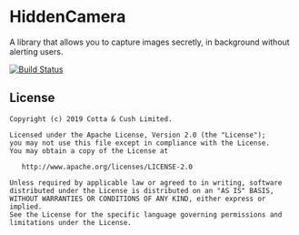 # HiddenCamera
A library that allows you to capture images secretly, in background without alerting users.

[![Build Status](https://travis-ci.org/CottaCush/HiddenCam.svg?branch=master)](https://travis-ci.org/CottaCush/HiddenCam)
##

##  License

    Copyright (c) 2019 Cotta & Cush Limited.

    Licensed under the Apache License, Version 2.0 (the "License");
    you may not use this file except in compliance with the License.
    You may obtain a copy of the License at

       http://www.apache.org/licenses/LICENSE-2.0

    Unless required by applicable law or agreed to in writing, software
    distributed under the License is distributed on an "AS IS" BASIS,
    WITHOUT WARRANTIES OR CONDITIONS OF ANY KIND, either express or implied.
    See the License for the specific language governing permissions and
    limitations under the License.
